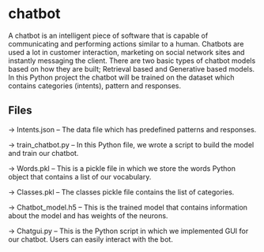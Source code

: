 # chatbot
A chatbot is an intelligent piece of software that is capable of communicating and performing actions similar to a human. Chatbots are used a lot in customer interaction, marketing on social network sites and instantly messaging the client. There are two basic types of chatbot models based on how they are built; Retrieval based and Generative based models.
In this Python project the chatbot will be trained on the dataset which contains categories (intents), pattern and responses.

## Files
-> Intents.json – The data file which has predefined patterns and responses.

-> train_chatbot.py – In this Python file, we wrote a script to build the model and train our chatbot.

-> Words.pkl – This is a pickle file in which we store the words Python object that contains a list of our vocabulary.

-> Classes.pkl – The classes pickle file contains the list of categories.

-> Chatbot_model.h5 – This is the trained model that contains information about the model and has weights of the neurons.

-> Chatgui.py – This is the Python script in which we implemented GUI for our chatbot. Users can easily interact with the bot.
